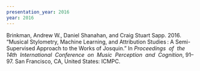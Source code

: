 ```yaml
---
presentation_year: 2016
year: 2016
---
```


Brinkman, Andrew W., Daniel Shanahan, and Craig Stuart Sapp. 2016. “Musical Stylometry, Machine Learning, and Attribution Studies : A Semi-Supervised Approach to the Works of Josquin.” In <i>Proceedings  of  the  14th  International  Conference  on  Music  Perception  and  Cognition</i>, 91–97. San Francisco, CA, United States: ICMPC.